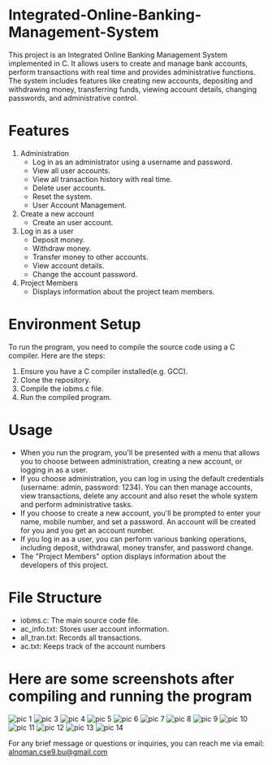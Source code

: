 # Integrated-Online-Banking-Management-System
 This project is an Integrated Online Banking Management System implemented in C. It allows users to create and manage bank accounts, perform transactions with real time and provides administrative functions. The system includes features like creating new accounts, depositing and withdrawing money, transferring funds, viewing 
 account details, changing passwords, and administrative control.
# Features
 1. Administration
    - Log in as an administrator using a username and password.
    - View all user accounts.
    - View all transaction history with real time.
    - Delete user accounts.
    - Reset the system.
    - User Account Management.
 2. Create a new account
    - Create an user account.
 3. Log in as a user
    - Deposit money.
    - Withdraw money.
    - Transfer money to other accounts.
    - View account details.
    - Change the account password.
 4. Project Members
    - Displays information about the project team members.
# Environment Setup
  To run the program, you need to compile the source code using a C compiler. Here are the steps:
   1. Ensure you have a C compiler installed(e.g. GCC).
   2. Clone the repository.
   3. Compile the iobms.c file.
   4. Run the compiled program.
# Usage
   - When you run the program, you'll be presented with a menu that allows you to choose between administration, creating a new account, or logging in as a user.
   - If you choose administration, you can log in using the default credentials (username: admin, password: 1234). You can then manage accounts, view transactions, delete any account and also reset the whole system and perform administrative tasks.
   - If you choose to create a new account, you'll be prompted to enter your name, mobile number, and set a password. An account will be created for you and you get an account number.
   - If you log in as a user, you can perform various banking operations, including deposit, withdrawal, money transfer, and password change.
   - The "Project Members" option displays information about the developers of this project.
# File Structure
   - iobms.c: The main source code file.
   - ac_info.txt: Stores user account information.
   - all_tran.txt: Records all transactions.
   - ac.txt: Keeps track of the account numbers
# Here are some screenshots after compiling and running the program
![pic 1](https://github.com/mdrayhanul-011/Integrated-Online-Banking-Management-System/assets/143254107/b5f4d270-5a01-44be-8028-985e4d436835)
![pic 3](https://github.com/mdrayhanul-011/Integrated-Online-Banking-Management-System/assets/143254107/31038011-9273-4762-8b8d-1cecb4258561)
![pic 4](https://github.com/mdrayhanul-011/Integrated-Online-Banking-Management-System/assets/143254107/bb9aeb96-7a7b-4a49-bc18-e75c015de307)
![pic 5](https://github.com/mdrayhanul-011/Integrated-Online-Banking-Management-System/assets/143254107/fd13b53f-cdab-409a-8c90-5a6c1b8441a2)
![pic 6](https://github.com/mdrayhanul-011/Integrated-Online-Banking-Management-System/assets/143254107/8f7b6e14-da35-4289-a7ce-104724c324cd)
![pic 7](https://github.com/mdrayhanul-011/Integrated-Online-Banking-Management-System/assets/143254107/a47aec41-d7a3-473c-8d80-7281a13e1fdf)
![pic 8](https://github.com/mdrayhanul-011/Integrated-Online-Banking-Management-System/assets/143254107/105103d9-34ef-4325-99fa-308a9dac55bb)
![pic 9](https://github.com/mdrayhanul-011/Integrated-Online-Banking-Management-System/assets/143254107/b48f8413-1093-4b65-b500-a43e256512cb)
![pic 10](https://github.com/mdrayhanul-011/Integrated-Online-Banking-Management-System/assets/143254107/234fe508-f102-43d2-9050-ed55669d15ea)
![pic 11](https://github.com/mdrayhanul-011/Integrated-Online-Banking-Management-System/assets/143254107/c59d9e53-403e-4f0a-86c9-6aef3ede379b)
![pic 12](https://github.com/mdrayhanul-011/Integrated-Online-Banking-Management-System/assets/143254107/48cc3927-25c8-4bfa-8b83-c1005cd0cbad)
![pic 13](https://github.com/mdrayhanul-011/Integrated-Online-Banking-Management-System/assets/143254107/e24c799d-ac31-4d73-9a60-b57dd8c59d79)
![pic 14](https://github.com/mdrayhanul-011/Integrated-Online-Banking-Management-System/assets/143254107/c62b5d1e-9fca-4c10-bb5d-51fe032ddaf1)

For any brief message or questions or inquiries, you can reach me via email:  alnoman.cse9.bu@gmail.com
